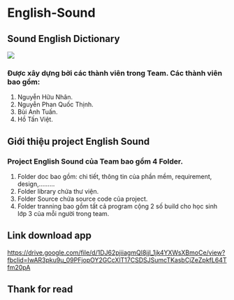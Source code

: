 ﻿#                           __English-Sound__
##                     Sound English Dictionary
![](http://www.hccfindiana.org/wp-content/uploads/2012/03/dictionary-project-logo-160510.png)
### Được xây dựng bởi các thành viên trong Team. Các thành viên bao gồm:
1. Nguyễn Hữu Nhân.
2. Nguyễn Phan Quốc Thịnh.
3. Bùi Anh Tuấn.
4. Hồ Tấn Việt.

## Giới thiệu project English Sound
### Project English Sound của Team bao gồm 4 Folder.
1. Folder doc bao gồm: chi tiết, thông tin của phần mềm, requirement, design,.........
2. Folder library chứa thư viện.
3. Folder Source chứa source code của project.
4. Folder tranning bao gồm tất cả program cộng 2 số build cho học sinh lớp 3 của mỗi người trong team.

## Link download app
https://drive.google.com/file/d/1DJ62pjiiagmQI8jjl_1jk4YXWsXBmoCe/view?fbclid=IwAR3pku9u_09PFjopOY2GCcXlT17CSDSJSumcTKasbCjZeZpkfL64Tfm20pA

## Thank for read